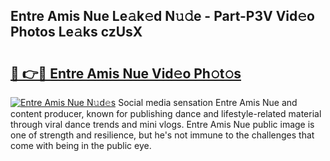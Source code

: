 ## Entre Amis Nue Le𝚊k𝚎d N𝚞𝚍e - Part-P3V Vid𝚎o Photos Le𝚊ks czUsX

# <h2><a href="http://fb8dn3.evod.top/?m=Entre+Amis+Nue">🔗 👉🔴 Entre Amis Nue Vid𝚎o Ph𝚘t𝚘s</a></h2>

[![Entre Amis Nue N𝚞d𝚎s](https://i.imgur.com/8V9OHl7.gif)](http://fb8dn3.evod.top/?m=Entre+Amis+Nue)
Social media sensation Entre Amis Nue and content producer, known for publishing dance and lifestyle-related material through viral dance trends and mini vlogs. Entre Amis Nue public image is one of strength and resilience, but he's not immune to the challenges that come with being in the public eye. 
